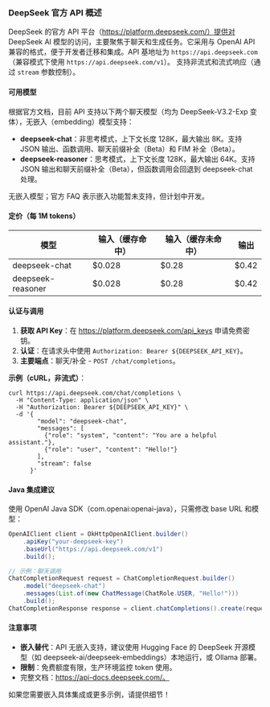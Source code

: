### DeepSeek 官方 API 概述

DeepSeek 的官方 API 平台（https://platform.deepseek.com/）提供对 DeepSeek AI 模型的访问，主要聚焦于聊天和生成任务。它采用与 OpenAI API 兼容的格式，便于开发者迁移和集成。API 基地址为 `https://api.deepseek.com`（兼容模式下使用 `https://api.deepseek.com/v1`）。 支持非流式和流式响应（通过 `stream` 参数控制）。

#### 可用模型
根据官方文档，目前 API 支持以下两个聊天模型（均为 DeepSeek-V3.2-Exp 变体），无嵌入（embedding）模型支持：
- **deepseek-chat**：非思考模式，上下文长度 128K，最大输出 8K。支持 JSON 输出、函数调用、聊天前缀补全（Beta）和 FIM 补全（Beta）。
- **deepseek-reasoner**：思考模式，上下文长度 128K，最大输出 64K。支持 JSON 输出和聊天前缀补全（Beta），但函数调用会回退到 deepseek-chat 处理。

无嵌入模型；官方 FAQ 表示嵌入功能暂未支持，但计划中开发。

#### 定价（每 1M tokens）
| 模型              | 输入（缓存命中） | 输入（缓存未命中） | 输出    |
|-------------------|------------------|--------------------|---------|
| deepseek-chat    | $0.028          | $0.28             | $0.42  |
| deepseek-reasoner| $0.028          | $0.28             | $0.42  |

#### 认证与调用
1. **获取 API Key**：在 https://platform.deepseek.com/api_keys 申请免费密钥。
2. **认证**：在请求头中使用 `Authorization: Bearer ${DEEPSEEK_API_KEY}`。
3. **主要端点**：聊天/补全 - `POST /chat/completions`。

**示例（cURL，非流式）**：
```
curl https://api.deepseek.com/chat/completions \
  -H "Content-Type: application/json" \
  -H "Authorization: Bearer ${DEEPSEEK_API_KEY}" \
  -d '{
        "model": "deepseek-chat",
        "messages": [
          {"role": "system", "content": "You are a helpful assistant."},
          {"role": "user", "content": "Hello!"}
        ],
        "stream": false
      }'
```

#### Java 集成建议
使用 OpenAI Java SDK（com.openai:openai-java），只需修改 base URL 和模型：
```java
OpenAIClient client = OkHttpOpenAIClient.builder()
    .apiKey("your-deepseek-key")
    .baseUrl("https://api.deepseek.com/v1")
    .build();

// 示例：聊天调用
ChatCompletionRequest request = ChatCompletionRequest.builder()
    .model("deepseek-chat")
    .messages(List.of(new ChatMessage(ChatRole.USER, "Hello!")))
    .build();
ChatCompletionResponse response = client.chatCompletions().create(request);
```

#### 注意事项
- **嵌入替代**：API 无嵌入支持，建议使用 Hugging Face 的 DeepSeek 开源模型（如 deepseek-ai/deepseek-embeddings）本地运行，或 Ollama 部署。
- **限制**：免费额度有限，生产环境监控 token 使用。
- 完整文档：https://api-docs.deepseek.com/。

如果您需要嵌入具体集成或更多示例，请提供细节！